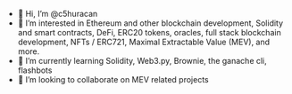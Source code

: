 - 👋 Hi, I’m @c5huracan
- 👀 I’m interested in Ethereum and other blockchain development, Solidity and smart contracts, DeFi, ERC20 tokens, oracles, full stack blockchain development, NFTs / ERC721, Maximal Extractable Value (MEV), and more.
- 🌱 I’m currently learning Solidity, Web3.py, Brownie, the ganache cli, flashbots
- 💞️ I’m looking to collaborate on MEV related projects
<!---
- 📫 How to reach me: 
--->

<!---
c5huracan/c5huracan is a ✨ special ✨ repository because its `README.md` (this file) appears on your GitHub profile.
You can click the Preview link to take a look at your changes.
--->
